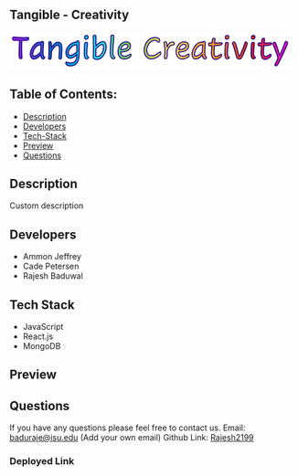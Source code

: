 ## Tangible - Creativity
 

![TangibleCreativity](./client/public/pictures/TangibleStraightLetters.png)


## Table of Contents:
- [Description](#description)
- [Developers](#developers)
- [Tech-Stack](#tech-stack)
- [Preview](#preview)
- [Questions](#questions)

## Description
Custom description

## Developers 
- Ammon Jeffrey
- Cade Petersen
- Rajesh Baduwal


## Tech Stack 
- JavaScript
- React.js
- MongoDB


## Preview



## Questions
If you have any questions please feel free to contact us.
Email:
baduraje@isu.edu
(Add your own email)
Github Link:
[Rajesh2199](https://github.com/Rajesh2199)


### Deployed Link
